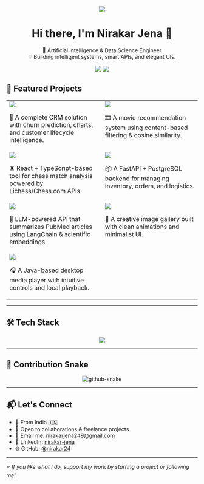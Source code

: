 <!-- Profile Typing Banner -->
<p align="center">
  <img src="https://readme-typing-svg.herokuapp.com?lines=AI+%26+Data+Science+Engineer;Python+%7C+Java+%7C+Full-Stack+Developer;Freelancer+%7C+ML+Explorer+%7C+API+Builder;Let's+Build+Something+Awesome+Together!&center=true&width=1000&height=60&color=F78C6C&size=24" />
</p>

<h1 align="center">Hi there, I'm Nirakar Jena 👋</h1>
<p align="center">
  🚀 Artificial Intelligence & Data Science Engineer <br/>
  💡 Building intelligent systems, smart APIs, and elegant UIs.
</p>

<p align="center">
  <a href="https://github.com/nirakar24"><img src="https://img.shields.io/github/followers/nirakar24?label=Follow&style=social" /></a>
  <a href="https://github.com/nirakar24?tab=repositories"><img src="https://img.shields.io/github/stars/nirakar24?label=Stars&style=social" /></a>
</p>

## 🚀 Featured Projects

<table>
  <tr>
    <td width="50%" valign="top">
      <a href="https://github.com/nirakar24/InsightSync2.0">
        <img src="https://github-readme-stats.vercel.app/api/pin/?username=nirakar24&repo=InsightSync2.0&theme=radical" />
      </a>
      <p>🔧 A complete CRM solution with churn prediction, charts, and customer lifecycle intelligence.</p>
    </td>
    <td width="50%" valign="top">
      <a href="https://github.com/nirakar24/Flixio_Recommendation_System">
        <img src="https://github-readme-stats.vercel.app/api/pin/?username=nirakar24&repo=Flixio_Recommendation_System&theme=radical" />
      </a>
      <p>🎞️ A movie recommendation system using content-based filtering & cosine similarity.</p>
    </td>
  </tr>
  <tr>
    <td valign="top">
      <a href="https://github.com/nirakar24/chess_review">
        <img src="https://github-readme-stats.vercel.app/api/pin/?username=nirakar24&repo=chess_review&theme=radical" />
      </a>
      <p>♜ React + TypeScript-based tool for chess match analysis powered by Lichess/Chess.com APIs.</p>
    </td>
    <td valign="top">
      <a href="https://github.com/nirakar24/Warehouse_Management_System_API">
        <img src="https://github-readme-stats.vercel.app/api/pin/?username=nirakar24&repo=Warehouse_Management_System_API&theme=radical" />
      </a>
      <p>📦 A FastAPI + PostgreSQL backend for managing inventory, orders, and logistics.</p>
    </td>
  </tr>
  <tr>
    <td valign="top">
      <a href="https://github.com/nirakar24/pubmed_llm_api">
        <img src="https://github-readme-stats.vercel.app/api/pin/?username=nirakar24&repo=pubmed_llm_api&theme=radical" />
      </a>
      <p>🧠 LLM-powered API that summarizes PubMed articles using LangChain & scientific embeddings.</p>
    </td>
    <td valign="top">
      <a href="https://github.com/nirakar24/Pixio">
        <img src="https://github-readme-stats.vercel.app/api/pin/?username=nirakar24&repo=Pixio&theme=radical" />
      </a>
      <p>🎨 A creative image gallery built with clean animations and minimalist UI.</p>
    </td>
  </tr>
  <tr>
    <td valign="top">
      <a href="https://github.com/nirakar24/MediaPlayer">
        <img src="https://github-readme-stats.vercel.app/api/pin/?username=nirakar24&repo=MediaPlayer&theme=radical" />
      </a>
      <p>🎧 A Java-based desktop media player with intuitive controls and local playback.</p>
    </td>
    <td></td>
  </tr>
</table>

---

## 🛠️ Tech Stack

<p align="center">
  <img src="https://skillicons.dev/icons?i=python,java,cpp,html,css,js,ts,react,tailwind,nextjs,flask,fastapi,postgres,mysql,git,vercel" />
</p>

---

## 🐍 Contribution Snake

<p align="center">
  <picture>
  <source media="(prefers-color-scheme: dark)" srcset="https://raw.githubusercontent.com/nirakar24/nirakar24/output/github-snake-dark.svg" />
  <source media="(prefers-color-scheme: light)" srcset="https://raw.githubusercontent.com/nirakar24/nirakar24/output/github-snake.svg" />
  <img alt="github-snake" src="https://raw.githubusercontent.com/tobiasmeyhoefer/tobiasmeyhoefer/output/github-snake.svg" />
</picture>
</p>

---

## 📬 Let's Connect

- 📍 From India 🇮🇳  
- 🤝 Open to collaborations & freelance projects  
- 📧 Email me: [nirakarjena249@gmail.com](mailto:nirakarjena249@gmail.com)
- 🔗 LinkedIn: [nirakar-jena](https://www.linkedin.com/in/nirakar-jena-ab12b518b/)  
- 🌐 GitHub: [@nirakar24](https://github.com/nirakar24)

---

⭐ *If you like what I do, support my work by starring a project or following me!*
